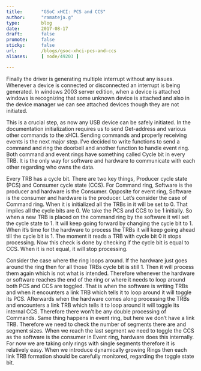 ```yaml
---
title:       "GSoC xHCI: PCS and CCS"
author:      "ramateja.g"
type:        blog
date:        2017-08-17
draft:       false
promote:     false
sticky:      false
url:         /blogs/gsoc-xhci-pcs-and-ccs
aliases:     [ node/49203 ]

---
```


Finally the driver is generating multiple interrupt without any issues. Whenever a device is connected or disconnected an interrupt is being generated. In windows 2003 server edition, when a device is attached windows is recognizing that some unknown device is attached and also in the device manager we can see attached devices though they are not initiated.

This is a crucial step, as now any USB device can be safely initiated. In the documentation initialization requires us to send Get-address and various other commands to the xHCI. Sending commands and properly receiving events is the next major step. I’ve decided to write functions to send a command and ring the doorbell and another function to handle event ring. Both command and event rings have something called Cycle bit in every TRB. It is the only way for software and hardware to communicate with each other regarding who owns the data. 

Every TRB has a cycle bit. There are two key things, Producer cycle state (PCS) and Consumer cycle state (CCS).  For Command ring, Software is the producer and hardware is the Consumer. Opposite for event ring, Software is the consumer and hardware is the producer. Let’s consider the case of Command ring. When it is initialized all the TRBs in it will be set to 0. That implies all the cycle bits are 0. We take the PCS and CCS to be 1 initially. So when a new TRB is placed on the command ring by the software it will set the cycle state to 1. It will keep going forward by changing the cycle bit to 1. When it’s time for the hardware to process the TRBs it will keep going ahead till the cycle bit is 1. The moment it reads a TRB with cycle bit 0 it stops processing. Now this check is done by checking if the cycle bit is equal to CCS. When it is not equal, it will stop processing. 

Consider the case where the ring loops around. If the hardware just goes around the ring then for all those TRBs cycle bit is still 1. Then it will process them again which is not what is intended. Therefore whenever the hardware or software reaches the end of the ring or where it needs to loop around both PCS and CCS are toggled. That is when the software is writing TRBs and when it encounters a link TRB which tells it to loop around it will toggle its PCS. Afterwards when the hardware comes along processing the TRBs and encounters a link TRB which tells it to loop around it will toggle its internal CCS. Therefore there won’t be any double processing of Commands.
Same thing happens in event ring, but here we don’t have a link TRB. Therefore we need to check the number of segments there are and segment sizes. When we reach the last segment we need to toggle the CCS as the software is the consumer in Event ring, hardware does this internally. For now we are taking only rings with single segments therefore it is relatively easy. When we introduce dynamically growing Rings then each link TRB formation should be carefully monitored, regarding the toggle state bit. 

